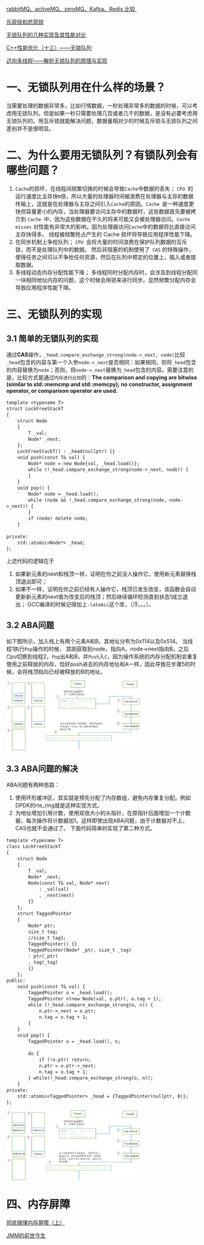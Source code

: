 [rabbitMQ、activeMQ、zeroMQ、Kafka、Redis 比较 ](https://www.cnblogs.com/valor-xh/p/6348009.html)

[乐观锁和悲观锁](https://www.cnblogs.com/kismetv/p/10787228.html)

[无锁队列的几种实现及其性能对比](https://cloud.tencent.com/developer/article/2002398)

[C++性能优化（十三）——无锁队列](https://blog.51cto.com/quantfabric/2588193)

[迈向多线程——解析无锁队列的原理与实现](https://zhuanlan.zhihu.com/p/352723264)

# 一、无锁队列用在什么样的场景？ 
当需要处理的数据非常多，比如行情数据，一秒处理非常多的数据的时候，可以考虑用无锁队列。但是如果一秒只需要处理几百或者几千的数据，是没有必要考虑用无锁队列的。用互斥锁就能解决问题，数据量相对少的时候互斥锁与无锁队列之间差别并不是很明显。
# 二、为什么要用无锁队列？有锁队列会有哪些问题？
1. `Cache`的损坏，在线程间频繁切换的时候会导致` Cache `中数据的丢失；
`CPU `的运行速度比主存快` N `倍，所以大量的处理器时间被浪费在处理器与主存的数据传输上，这就是在处理器与主存之间引入` Cache `的原因。`Cache `是一种速度更快但容量更小的内存，当处理器要访问主存中的数据时，这些数据首先要被拷贝到 `Cache `中，因为这些数据在不久的将来可能又会被处理器访问。`Cache misses` 对性能有非常大的影响，因为处理器访问` Cache `中的数据将比直接访问主存快得多。
线程被频繁抢占产生的 Cache 损坏将导致应用程序性能下降。
2. 在同步机制上争抢队列；
`CPU `会将大量的时间浪费在保护队列数据的互斥锁，而不是处理队列中的数据。
然后非阻塞的机制使用了` CAS` 的特殊操作，使得任务之间可以不争抢任何资源，然后在队列中预定的位置上，插入或者提取数据。
3. 多线程动态内存分配性能下降；
多线程同时分配内存时，会涉及到线程分配同一块相同地址内存的问题，这个时候会用锁来进行同步。显然频繁分配内存会导致应用程序性能下降。

# 三、无锁队列的实现

## 3.1 简单的无锁队列的实现
通过**CAS**操作，`_head.compare_exchange_strong(node->_next, node)`比较`_head`包含的内容与第一个入参`node->_next`是否相同：如果相同，则将`_head`包含的内容替换为`node`；否则，将`node->_next`替换为`_head`包含的内容。需要注意的是，比较方式是通过`内存进行比较`的：**The comparison and copying are bitwise (similar to std::memcmp and std::memcpy); no constructor, assignment operator, or comparison operator are used.**
```
template <typename T>
struct LockFreeStackT
{
    struct Node
    {
        T _val;
        Node* _next;
    };
    LockFreeStackT() : _head(nullptr) {}
    void push(const T& val) {
        Node* node = new Node{val, _head.load()};
        while (!_head.compare_exchange_strong(node->_next, node)) {
        }
    }
    void pop() {
        Node* node = _head.load();
        while (node && !_head.compare_exchange_strong(node, node->_next)) {
        }
        if (node) delete node;
    }
   
private:
    std::atomic<Node*> _head;
};
```
上述代码的逻辑在于
1. 如果新元素的next和栈顶一样，证明在你之前没人操作它，使用新元素替换栈顶退出即可；
2. 如果不一样，证明在你之前已经有人操作它，栈顶已发生改变，该函数会自动更新新元素的next值为改变后的栈顶；然后继续循环检测直到状态1成立退出；
GCC编译的时候记得加上`-latomic`这个库，（汗。。。）。

## 3.2 ABA问题
如下图所示，加入栈上有两个元素A和B，其地址分布为0x114以及0x514。
当线程1执行`Pop`操作的时候， 其刚获取到node，指向A，node->next指向B。之后Cpu切换到线程2，`Pop`出A和B，并`Push`入`C`，因为操作系统的内存分配机制会重复使用之前释放的内存，恰好push进去的内存地址和A一样，因此导致在步骤5的时候，会将栈顶指向已经被释放的B的地址。

<img src="https://github.com/firstmoonlight/MarkdownImages/blob/main/2024_7_8/Image31.png" width="70%">

## 3.3 ABA问题的解决
ABA问题有两种思路：
1. 使用环形缓冲区，其实就是预先分配了内存数组，避免内存重复分配。例如DPDK的rte_ring就是这种实现方式。
2. 为地址增加引用计数，使用双倍大小的头指针，在原指针后面增加一个计数器，每次操作将计数器加1。这样即使出现ABA问题，由于计数器对不上，CAS也就不会通过了。
下面代码简单的实现了第二种方式。
```
template <typename T>
class LockFreeStackT
{
    struct Node
    {
        T _val;
        Node* _next;
        Node(const T& val, Node* next)
            : _val(val)
            , _next(next)
        {}
    };
    struct TaggedPointer
    {
        Node* ptr;
        size_t tag;
        //size_t tag1;
        TaggedPointer() {}
        TaggedPointer(Node* _ptr, size_t _tag)
        : ptr(_ptr)
        , tag(_tag)
        {}
    };
public:
    void push(const T& val) {
        TaggedPointer o = _head.load();
        TaggedPointer n(new Node(val, o.ptr), o.tag + 1);
        while (!_head.compare_exchange_strong(o, n)) {
            n.ptr->_next = o.ptr;
            n.tag = o.tag + 1;
        }
    }
    void pop() {
        TaggedPointer o = _head.load(), n;
       
        do {
            if (!o.ptr) return;
            n.ptr = o.ptr->_next;
            n.tag = o.tag + 1;
        } while(!_head.compare_exchange_strong(o, n));      
    }
private:
    std::atomic<TaggedPointer> _head = {TaggedPointer(nullptr, 0)};
};
```

<img src="https://github.com/firstmoonlight/MarkdownImages/blob/main/2024_7_8/Image32.png" width="70%">


# 四、内存屏障

[彻底搞懂内存屏障（上）](https://blog.csdn.net/GetNextWindow/article/details/126565892?spm=1001.2014.3001.5502)

[JMM的前世今生](https://xie.infoq.cn/article/680fd531df57856ddcb532914)
